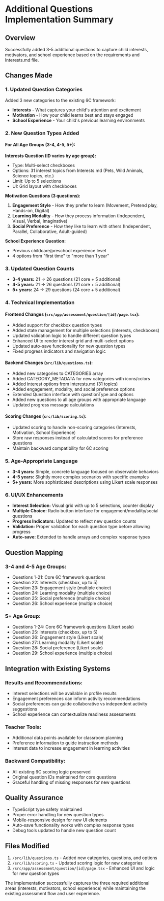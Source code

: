 # Additional Questions Implementation Summary

## Overview
Successfully added 3-5 additional questions to capture child interests, motivators, and school experience based on the requirements and Interests.md file.

## Changes Made

### 1. Updated Question Categories
Added 3 new categories to the existing 6C framework:
- **Interests** - What captures your child's attention and excitement
- **Motivation** - How your child learns best and stays engaged  
- **School Experience** - Your child's previous learning environments

### 2. New Question Types Added

#### For All Age Groups (3-4, 4-5, 5+):

**Interests Question (ID varies by age group):**
- Type: Multi-select checkboxes
- Options: 31 interest topics from Interests.md (Pets, Wild Animals, Science topics, etc.)
- Limit: Up to 5 selections
- UI: Grid layout with checkboxes

**Motivation Questions (3 questions):**
1. **Engagement Style** - How they prefer to learn (Movement, Pretend play, Hands-on, Digital)
2. **Learning Modality** - How they process information (Independent, Visual, Verbal, Imaginative)  
3. **Social Preference** - How they like to learn with others (Independent, Parallel, Collaborative, Adult-guided)

**School Experience Question:**
- Previous childcare/preschool experience level
- 4 options from "first time" to "more than 1 year"

### 3. Updated Question Counts
- **3-4 years:** 21 → 26 questions (21 core + 5 additional)
- **4-5 years:** 21 → 26 questions (21 core + 5 additional)  
- **5+ years:** 24 → 29 questions (24 core + 5 additional)

### 4. Technical Implementation

#### Frontend Changes (`src/app/assessment/question/[id]/page.tsx`):
- Added support for checkbox question types
- Added state management for multiple selections (interests, checkboxes)
- Updated validation logic to handle different question types
- Enhanced UI to render interest grid and multi-select options
- Updated auto-save functionality for new question types
- Fixed progress indicators and navigation logic

#### Backend Changes (`src/lib/questions.ts`):
- Added new categories to CATEGORIES array
- Added CATEGORY_METADATA for new categories with icons/colors
- Added interest options from Interests.md (31 topics)
- Added engagement, modality, and social preference options
- Extended Question interface with questionType and options
- Added new questions to all age groups with appropriate language
- Updated progress message calculations

#### Scoring Changes (`src/lib/scoring.ts`):
- Updated scoring to handle non-scoring categories (Interests, Motivation, School Experience)
- Store raw responses instead of calculated scores for preference questions
- Maintain backward compatibility for 6C scoring

### 5. Age-Appropriate Language
- **3-4 years:** Simple, concrete language focused on observable behaviors
- **4-5 years:** Slightly more complex scenarios with specific examples
- **5+ years:** More sophisticated descriptions using Likert scale responses

### 6. UI/UX Enhancements
- **Interest Selection:** Visual grid with up to 5 selections, counter display
- **Multiple Choice:** Radio button interface for engagement/modality/social questions
- **Progress Indicators:** Updated to reflect new question counts
- **Validation:** Proper validation for each question type before allowing progress
- **Auto-save:** Extended to handle arrays and complex response types

## Question Mapping

### 3-4 and 4-5 Age Groups:
- Questions 1-21: Core 6C framework questions
- Question 22: Interests (checkbox, up to 5)
- Question 23: Engagement style (multiple choice)
- Question 24: Learning modality (multiple choice) 
- Question 25: Social preference (multiple choice)
- Question 26: School experience (multiple choice)

### 5+ Age Group:
- Questions 1-24: Core 6C framework questions (Likert scale)
- Question 25: Interests (checkbox, up to 5)
- Question 26: Engagement style (Likert scale)
- Question 27: Learning modality (Likert scale)
- Question 28: Social preference (Likert scale)
- Question 29: School experience (multiple choice)

## Integration with Existing Systems

### Results and Recommendations:
- Interest selections will be available in profile results
- Engagement preferences can inform activity recommendations
- Social preferences can guide collaborative vs independent activity suggestions
- School experience can contextualize readiness assessments

### Teacher Tools:
- Additional data points available for classroom planning
- Preference information to guide instruction methods
- Interest data to increase engagement in learning activities

### Backward Compatibility:
- All existing 6C scoring logic preserved
- Original question IDs maintained for core questions
- Graceful handling of missing responses for new questions

## Quality Assurance
- TypeScript type safety maintained
- Proper error handling for new question types
- Mobile-responsive design for new UI elements
- Auto-save functionality works with complex response types
- Debug tools updated to handle new question count

## Files Modified
1. `/src/lib/questions.ts` - Added new categories, questions, and options
2. `/src/lib/scoring.ts` - Updated scoring logic for new categories  
3. `/src/app/assessment/question/[id]/page.tsx` - Enhanced UI and logic for new question types

The implementation successfully captures the three required additional areas (interests, motivators, school experience) while maintaining the existing assessment flow and user experience.